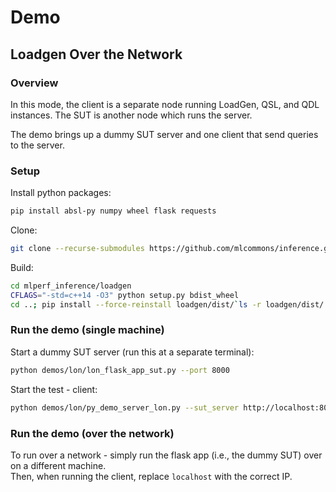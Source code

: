 # Demo

## Loadgen Over the Network

### Overview

In this mode, the client is a separate node running LoadGen, QSL, and QDL instances.
The SUT is another node which runs the server.

The demo brings up a dummy SUT server and one client that send queries to the server.

### Setup

Install python packages:

```sh
pip install absl-py numpy wheel flask requests
```

Clone:

```sh
git clone --recurse-submodules https://github.com/mlcommons/inference.git mlperf_inference
```

Build:

```sh
cd mlperf_inference/loadgen
CFLAGS="-std=c++14 -O3" python setup.py bdist_wheel
cd ..; pip install --force-reinstall loadgen/dist/`ls -r loadgen/dist/ | head -n1` ; cd -
```

### Run the demo (single machine)

Start a dummy SUT server (run this at a separate terminal):

```sh
python demos/lon/lon_flask_app_sut.py --port 8000
```

Start the test - client:

```sh
python demos/lon/py_demo_server_lon.py --sut_server http://localhost:8000
```

### Run the demo (over the network)

To run over a network - simply run the flask app (i.e., the dummy SUT) over on a different machine. \
Then, when running the client, replace `localhost` with the correct IP.
